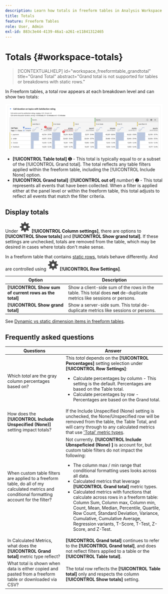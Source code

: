 ```yaml
---
description: Learn how totals in freeform tables in Analysis Workspace are calculated.
title: Totals
feature: Freeform Tables
role: User, Admin
exl-id: 883c3e44-4139-46a1-a261-e11841312465
---
```

# Totals {#workspace-totals}

>[!CONTEXTUALHELP]
>id="workspace_freeformtable_grandtotal"
>title="Grand Total"
>abstract="Grand total is not supported for tables or breakdowns with static rows."

In Freeform tables, a total row appears at each breakdown level and can show two totals:

![Freeform Table highlighting the grand total and the table total.](assets/total-row.png)

* **[!UICONTROL Table total]** ➊ - This total is typically equal to or a subset of the [!UICONTROL Grand total]. The total reflects any table filters applied within the freeform table, including the [!UICONTROL Include None] option.
* **[!UICONTROL Grand total]** (**[!UICONTROL out of]** *number*) ➋ - This total represents all events that have been collected. When a filter is applied either at the panel level or within the freeform table, this total adjusts to reflect all events that match the filter criteria.




## Display totals

Under ![Setting](/help/assets/icons/Setting.svg) **[!UICONTROL Column settings]**, there are options to **[!UICONTROL Show totals]** and **[!UICONTROL Show grand total]**. If these settings are unchecked, totals are removed from the table, which may be desired in cases where totals don't make sense.


In a freeform table that contains [static rows](/help/analyze/analysis-workspace/visualizations/freeform-table/column-row-settings/manual-vs-dynamic-rows.md), totals behave differently. And are controlled using ![Setting](/help/assets/icons/Setting.svg) **[!UICONTROL Row Settings]**.

| Option | Description |
|---|---|
| **[!UICONTROL Show sum of current rows as the total]** | Show a client-side sum of the rows in the table. This total does **not** de-duplicate metrics like sessions or persons. |
| **[!UICONTROL Show grand total]** | Show a server-side sum. This total de-duplicate metrics like sessions or persons. |

See [Dynamic vs static dimension items in freeform tables](column-row-settings/manual-vs-dynamic-rows.md).


## Frequently asked questions

|Questions|Answer|
|---|---|
| Which *total* are the gray column percentages based on? | This *total* depends on the **[!UICONTROL Percentages]** setting selection under **[!UICONTROL Row Settings]**:<ul><li>Calculate percentages by column - This setting is the default. Percentages are based on the Table total.</li><li>Calculate percentages by row - Percentages are based on the Grand total.</li></ul>|
|How does the **[!UICONTROL Include Unspecified (None)]** setting impact totals?|If the Include Unspecified (None) setting is unchecked, the None/Unspecified row will be removed from the table, the Table Total, and will carry through to any calculated metrics that use ['Total' metric types](/help/components/calculated-metrics/c-workflow/cm-workflow/c-build-metrics/m-metric-type-alloc.md).|
|When custom table filters are applied to a freeform table, do all of my calculated metrics and conditional formatting account for the filter?|Not currently. **[!UICONTROL Include Ubnspeficied (None) ]** is account for, but custom table filters do not impact the following:<ul><li>The column max / min range that conditional formatting uses looks across all data.</li><li>Calculated metrics that leverage **[!UICONTROL Grand total]** metric types.</li><li>Calculated metrics with functions that calculate across rows in a freeform table: Column Sum, Column max, Column min, Count, Mean, Median, Percentile, Quartile, Row Count, Standard Deviation, Variance, Cumulative, Cumulative Average, Regression variants, T-Score, T-Test, Z-Score, and Z-Test.</li></ul>|
|In Calculated Metrics, what does the **[!UICONTROL Grand total]** metric type reflect?|**[!UICONTROL Grand total]** continues to refer to the **[!UICONTROL Grand total]**, and does not reflect filters applied to a table or the **[!UICONTROL Table total]**.|
|What total is shown when data is either copied and pasted from a freeform table or downloaded via CSV?|The total row reflects the **[!UICONTROL Table total]** only and respects the column **[!UICONTROL Show totals]** setting.|
